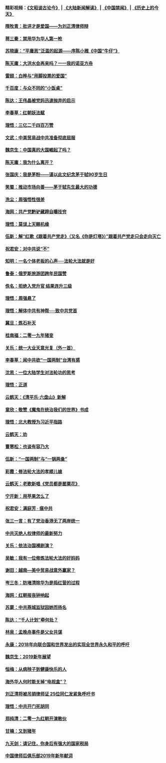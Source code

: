#### 精彩视频：[《文昭谈古论今》](https://github.com/gfw-breaker/wenzhao/blob/master/README.md?t=01171831) | [《大陆新闻解读》](https://github.com/gfw-breaker/ntdtv-comedy/blob/master/README.md?t=01171831) | [《中国禁闻》](https://github.com/gfw-breaker/ntdtv-news/blob/master/README.md?t=01171831) | [《历史上的今天》](https://github.com/gfw-breaker/today-in-history/blob/master/README.md?t=01171831) 

#### [隋牧青：批评才是爱国——为刘正清律师辩](../pages/nsc993/n10983057.md?t=01171831) 

#### [蒋三秦：禁用华为华人第一枪](../pages/nsc993/n10982973.md?t=01171831) 

#### [苏晓康：“平庸恶”泛滥的起源——序陈小雅《中国“牛仔”》](../pages/nsc993/n10982008.md?t=01171831) 

#### [陈天庸：大洪水会再来吗？一一我的诺亚方舟](../pages/nsc993/n10981086.md?t=01171831) 

#### [雷颐：白桦与“用脚投票的爱国”](../pages/nsc993/n10981048.md?t=01171831) 

#### [千百度：与众不同的“小饭桌”](../pages/nsc993/n10978639.md?t=01171831) 

#### [陈达：王伟晶被党妈迅速抛弃的启示](../pages/nsc993/n10976450.md?t=01171831) 

#### [李春草：红朝妖法赋](../pages/nsc993/n10976387.md?t=01171831) 

#### [理悟：三亿二千四百万赞](../pages/nsc993/n10975966.md?t=01171831) 

#### [文武：中美贸易战中共准备彻底屈服](../pages/nsc993/n10974571.md?t=01171831) 

#### [魏京生：中国真的大国崛起了吗？](../pages/nsc993/n10974530.md?t=01171831) 

#### [陈天庸：我为什么离开？](../pages/nsc993/n10974493.md?t=01171831) 

#### [张国庆：我是茅粉——谨以此文纪念茅于轼90岁生日](../pages/nsc993/n10974477.md?t=01171831) 

#### [笑蜀：推动市场向善——茅于轼先生最大的功德](../pages/nsc993/n10974451.md?t=01171831) 

#### [洗尘：周强悟性很差](../pages/nsc993/n10973701.md?t=01171831) 

#### [海网：共产党黔驴藏蹄自曝技穷](../pages/nsc993/n10969562.md?t=01171831) 

#### [理悟：莫误上天赐机缘](../pages/nsc993/n10969514.md?t=01171831) 

#### [伍新：解“红歌《跟着共产党走》（又名《你是灯塔》）”跟着共产党走只会走向灭亡](../pages/nsc993/n10969074.md?t=01171831) 

#### [祝君安：对中共说“不”](../pages/nsc993/n10968464.md?t=01171831) 

#### [知明：一名个体老板的心声──法轮大法就是好](../pages/nsc993/n10967473.md?t=01171831) 

#### [鲁泰：俄罗斯旅游团跨年民国赞](../pages/nsc993/n10967035.md?t=01171831) 

#### [佚名：拒绝入党升官  结果连升三级](../pages/nsc993/n10965069.md?t=01171831) 

#### [理悟：周强悬了](../pages/nsc993/n10965044.md?t=01171831) 

#### [理悟：解体中共有神帮──致中共党首](../pages/nsc993/n10963824.md?t=01171831) 

#### [冀旦：炼石补天](../pages/nsc993/n10963818.md?t=01171831) 

#### [桂南福：二零一九年猪变](../pages/nsc993/n10963774.md?t=01171831) 

#### [关乐：统一大业天意光复（外一首）](../pages/nsc993/n10963765.md?t=01171831) 

#### [李春草：闻中共欲“一国两制”台湾有感](../pages/nsc993/n10963761.md?t=01171831) 

#### [沈思：一位大陆学生对法轮功的思考](../pages/nsc993/n10960706.md?t=01171831) 

#### [理悟：正道](../pages/nsc993/n10960529.md?t=01171831) 

#### [云鹤天：《清平乐‧六盘山》新解](../pages/nsc993/n10959258.md?t=01171831) 

#### [童欣：敬赞《魔鬼在统治我们的世界》书成](../pages/nsc993/n10959244.md?t=01171831) 

#### [理悟：北大教授为习近平指路](../pages/nsc993/n10959234.md?t=01171831) 

#### [云鹤天：劝](../pages/nsc993/n10959226.md?t=01171831) 

#### [曹寒松：也谈有容乃大](../pages/nsc993/n10959191.md?t=01171831) 

#### [伍新：“一国两制”与“一锅两彘”](../pages/nsc993/n10958297.md?t=01171831) 

#### [彩霞：修法轮大法的孝顺儿媳](../pages/nsc993/n10958333.md?t=01171831) 

#### [云鹤天：老歌新唱《党员都是罂粟花》](../pages/nsc993/n10958225.md?t=01171831) 

#### [宁开新：用苹果怎么了](../pages/nsc993/n10955962.md?t=01171831) 

#### [祝君安：满庭芳 · 瘟中共](../pages/nsc993/n10955949.md?t=01171831) 

#### [张三一言：有了党治香港无了两岸统一](../pages/nsc993/n10955943.md?t=01171831) 

#### [中共灭绝人权律师的最新努力](../pages/nsc993/n10954725.md?t=01171831) 

#### [关乐：依法治国裸剧演？](../pages/nsc993/n10952420.md?t=01171831) 

#### [吴敏：我有一位修炼法轮大法的好妈妈](../pages/nsc993/n10952484.md?t=01171831) 

#### [谢田：越南—美中贸易战意外赢家？](../pages/nsc993/n10940351.md?t=01171831) 

#### [岑三冬：防堵清除华为是捣红营的过程](../pages/nsc993/n10952342.md?t=01171831) 

#### [海网：红朝报丧钟响起](../pages/nsc993/n10951480.md?t=01171831) 

#### [苏蒙：中共燕城监狱因她而扬名](../pages/nsc993/n10951476.md?t=01171831) 

#### [陈达：“千人计划”牵何处？](../pages/nsc993/n10951466.md?t=01171831) 

#### [林泉：孟晚舟事件是父女共谋](../pages/nsc993/n10947780.md?t=01171831) 

#### [永康：2018年向联合国和世界发出的实现全世界永久和平的呼吁](../pages/nsc993/n10947756.md?t=01171831) 

#### [魏京生：2019新年展望](../pages/nsc993/n10947691.md?t=01171831) 

#### [恒梅：从病秧子到健康快乐的人](../pages/nsc993/n10947469.md?t=01171831) 

#### [海外华人何时能关掉“电视盒”？](../pages/nsc993/n10945406.md?t=01171831) 

#### [刘正清将被吊销律师证 25位同仁发紧急呼吁书](../pages/nsc993/n10944361.md?t=01171831) 

#### [理悟：中共开门死胡同](../pages/nsc993/n10944908.md?t=01171831) 

#### [郑纯清：二零一九红朝开演散伙](../pages/nsc993/n10944905.md?t=01171831) 

#### [甘楠：又到猪年](../pages/nsc993/n10944903.md?t=01171831) 

#### [九天剑：请记住，你身后有强大的国家税局](../pages/nsc993/n10944885.md?t=01171831) 

#### [中国律师后俱乐部2019年新年献词](../pages/nsc993/n10944348.md?t=01171831) 

